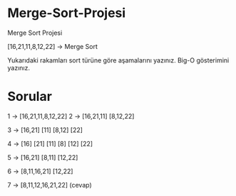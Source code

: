 # Merge-Sort-Projesi
Merge Sort Projesi

[16,21,11,8,12,22] -> Merge Sort

Yukarıdaki rakamları sort türüne göre aşamalarını yazınız. 
Big-O gösterimini yazınız. 

# Sorular
1 -> [16,21,11,8,12,22]
2 -> [16,21,11] [8,12,22]

3 -> [16,21] [11] [8,12] [22]

4 -> [16] [21] [11] [8] [12] [22]

5 -> [16,21] [8,11] [12,22]

6 -> [8,11,16,21] [12,22]

7 -> [8,11,12,16,21,22] (cevap)
